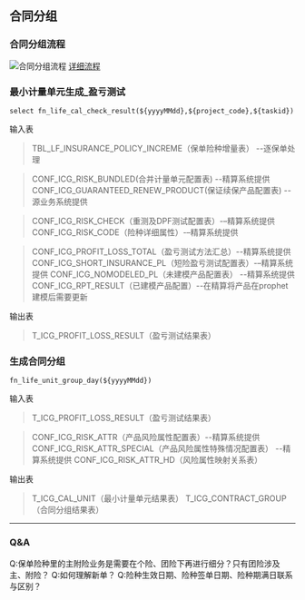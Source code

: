## 合同分组

### 合同分组流程
![合同分组流程](/imgs/2024-08-15/AqT51jNf1aHZ77Bo.png)
[详细流程](https://www.processon.com/view/link/66a9d19c760bf67a84e7e581?cid=612ed0c71efad40d938bda41)

### 最小计量单元生成_盈亏测试
`select fn_life_cal_check_result(${yyyyMMdd},${project_code},${taskid})`

输入表

> TBL_LF_INSURANCE_POLICY_INCREME（保单险种增量表）  --逐保单处理

> CONF_ICG_RISK_BUNDLED(合并计量单元配置表) --精算系统提供  
> CONF_ICG_GUARANTEED_RENEW_PRODUCT(保证续保产品配置表)  --源业务系统提供

> CONF_ICG_RISK_CHECK（重测及DPF测试配置表）-–精算系统提供
> CONF_ICG_RISK_CODE（险种详细属性）-–精算系统提供 

> CONF_ICG_PROFIT_LOSS_TOTAL（盈亏测试方法汇总）--精算系统提供
> CONF_ICG_SHORT_INSURANCE_PL（短险盈亏测试配置表）-–精算系统提供
> CONF_ICG_NOMODELED_PL（未建模产品配置表） --精算系统提供
> CONF_ICG_RPT_RESULT（已建模产品配置）--在精算将产品在prophet建模后需要更新


输出表
>T_ICG_PROFIT_LOSS_RESULT（盈亏测试结果表）


### 生成合同分组

`fn_life_unit_group_day(${yyyyMMdd})`

输入表

> T_ICG_PROFIT_LOSS_RESULT（盈亏测试结果表）

> CONF_ICG_RISK_ATTR（产品风险属性配置表）--精算系统提供
> CONF_ICG_RISK_ATTR_SPECIAL（产品风险属性特殊情况配置表）	--精算系统提供
> CONF_ICG_RISK_ATTR_HD（风险属性映射关系表）


输出表
>T_ICG_CAL_UNIT（最小计量单元结果表）
>T_ICG_CONTRACT_GROUP（合同分组结果表）

---
### Q&A

Q:保单险种里的主附险业务是需要在个险、团险下再进行细分？只有团险涉及主、附险？
Q:如何理解新单？
Q:险种生效日期、险种签单日期、险种期满日联系与区别？
<!--stackedit_data:
eyJoaXN0b3J5IjpbLTQyMDk1MTg0Ml19
-->